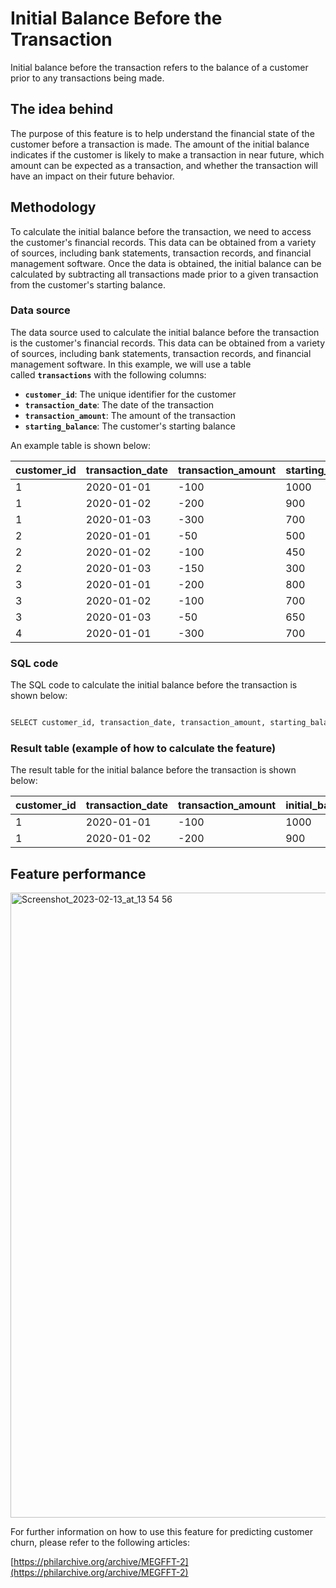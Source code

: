 

# Initial Balance Before the Transaction

Initial balance before the transaction refers to the balance of a customer prior to any transactions being made. 

## **The idea behind**

The purpose of this feature is to help understand the financial state of the customer before a transaction is made. The amount of the initial balance indicates if the customer is likely to make a transaction in near future, which amount can be expected as a transaction, and whether the transaction will have an impact on their future behavior.

## **Methodology**

To calculate the initial balance before the transaction, we need to access the customer's financial records. This data can be obtained from a variety of sources, including bank statements, transaction records, and financial management software. Once the data is obtained, the initial balance can be calculated by subtracting all transactions made prior to a given transaction from the customer's starting balance.

### **Data source**

The data source used to calculate the initial balance before the transaction is the customer's financial records. This data can be obtained from a variety of sources, including bank statements, transaction records, and financial management software. In this example, we will use a table called **`transactions`** with the following columns:

- **`customer_id`**: The unique identifier for the customer
- **`transaction_date`**: The date of the transaction
- **`transaction_amount`**: The amount of the transaction
- **`starting_balance`**: The customer's starting balance

An example table is shown below:

| customer_id | transaction_date | transaction_amount | starting_balance |
| --- | --- | --- | --- |
| 1 | 2020-01-01 | -100 | 1000 |
| 1 | 2020-01-02 | -200 | 900 |
| 1 | 2020-01-03 | -300 | 700 |
| 2 | 2020-01-01 | -50 | 500 |
| 2 | 2020-01-02 | -100 | 450 |
| 2 | 2020-01-03 | -150 | 300 |
| 3 | 2020-01-01 | -200 | 800 |
| 3 | 2020-01-02 | -100 | 700 |
| 3 | 2020-01-03 | -50 | 650 |
| 4 | 2020-01-01 | -300 | 700 |

### **SQL code**

The SQL code to calculate the initial balance before the transaction is shown below:

```sql

SELECT customer_id, transaction_date, transaction_amount, starting_balance - SUM(transaction_amount) AS initial_balance_before_transaction FROM transactions GROUP BYcustomer_id, transaction_date

```

### **Result table (example of how to calculate the feature)**

The result table for the initial balance before the transaction is shown below:

| customer_id | transaction_date | transaction_amount | initial_balance_before_transaction |
| --- | --- | --- | --- |
| 1 | 2020-01-01 | -100 | 1000 |
| 1 | 2020-01-02 | -200 | 900 |

## **Feature performance**

<img width="1000" alt="Screenshot_2023-02-13_at_13 54 56" src="https://user-images.githubusercontent.com/120475714/225043147-edd2d22b-ff8e-475f-a477-dfaf47b73971.png">


For further information on how to use this feature for predicting customer churn, please refer to the following articles:

[https://philarchive.org/archive/MEGFFT-2](https://philarchive.org/archive/MEGFFT-2)
